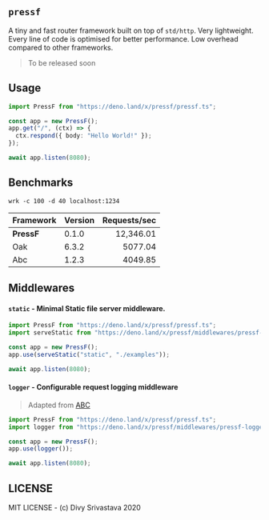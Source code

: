## `pressf`

A tiny and fast router framework built on top of `std/http`. Very lightweight. Every line of code is optimised for better performance. Low overhead compared to other frameworks.

> To be released soon

## Usage

```typescript
import PressF from "https://deno.land/x/pressf/pressf.ts";

const app = new PressF();
app.get("/", (ctx) => {
  ctx.respond({ body: "Hello World!" });
});

await app.listen(8080);
```

## Benchmarks

`wrk -c 100 -d 40 localhost:1234`

| Framework  | Version | Requests/sec |
| :--------- | :------ | -----------: |
| **PressF** | 0.1.0   |    12,346.01 |
| Oak        | 6.3.2   |      5077.04 |
| Abc        | 1.2.3   |      4049.85 |

## Middlewares

#### `static` - Minimal Static file server middleware. 

```typescript
import PressF from "https://deno.land/x/pressf/pressf.ts";
import serveStatic from "https://deno.land/x/pressf/middlewares/pressf-static/mod.ts";

const app = new PressF();
app.use(serveStatic("static", "./examples"));

await app.listen(8080);
```

#### `logger` - Configurable request logging middleware 

> Adapted from [ABC](https://deno.land/x/abc)

```typescript
import PressF from "https://deno.land/x/pressf/pressf.ts";
import logger from "https://deno.land/x/pressf/middlewares/pressf-logger/mod.ts";

const app = new PressF();
app.use(logger());

await app.listen(8080);
```

## LICENSE

MIT LICENSE - (c) Divy Srivastava 2020
